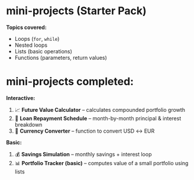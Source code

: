 # mini-projects (Starter Pack)

**Topics covered:**  
- Loops (`for`, `while`)  
- Nested loops  
- Lists (basic operations)  
- Functions (parameters, return values)  

# mini-projects completed:
 
**Interactive:**
1. 📈 **Future Value Calculator** – calculates compounded portfolio growth  
2. 🏦 **Loan Repayment Schedule** – month-by-month principal & interest breakdown  
3. 💱 **Currency Converter** – function to convert USD ↔ EUR  

**Basic:**
1. 💰 **Savings Simulation** – monthly savings + interest loop  
2. 📊 **Portfolio Tracker (basic)** – computes value of a small portfolio using lists  